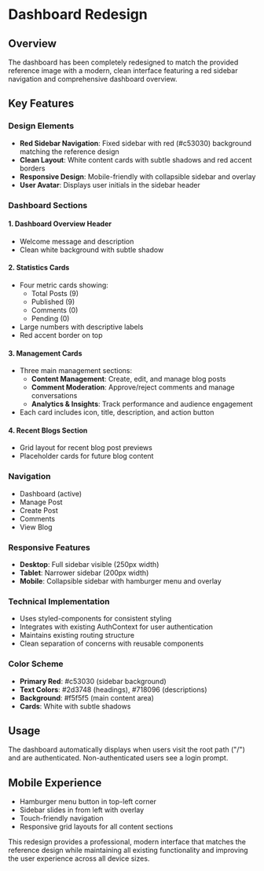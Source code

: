 # Dashboard Redesign

## Overview
The dashboard has been completely redesigned to match the provided reference image with a modern, clean interface featuring a red sidebar navigation and comprehensive dashboard overview.

## Key Features

### Design Elements
- **Red Sidebar Navigation**: Fixed sidebar with red (#c53030) background matching the reference design
- **Clean Layout**: White content cards with subtle shadows and red accent borders
- **Responsive Design**: Mobile-friendly with collapsible sidebar and overlay
- **User Avatar**: Displays user initials in the sidebar header

### Dashboard Sections

#### 1. Dashboard Overview Header
- Welcome message and description
- Clean white background with subtle shadow

#### 2. Statistics Cards
- Four metric cards showing:
  - Total Posts (9)
  - Published (9) 
  - Comments (0)
  - Pending (0)
- Large numbers with descriptive labels
- Red accent border on top

#### 3. Management Cards
- Three main management sections:
  - **Content Management**: Create, edit, and manage blog posts
  - **Comment Moderation**: Approve/reject comments and manage conversations
  - **Analytics & Insights**: Track performance and audience engagement
- Each card includes icon, title, description, and action button

#### 4. Recent Blogs Section
- Grid layout for recent blog post previews
- Placeholder cards for future blog content

### Navigation
- Dashboard (active)
- Manage Post
- Create Post
- Comments
- View Blog

### Responsive Features
- **Desktop**: Full sidebar visible (250px width)
- **Tablet**: Narrower sidebar (200px width)
- **Mobile**: Collapsible sidebar with hamburger menu and overlay

### Technical Implementation
- Uses styled-components for consistent styling
- Integrates with existing AuthContext for user authentication
- Maintains existing routing structure
- Clean separation of concerns with reusable components

### Color Scheme
- **Primary Red**: #c53030 (sidebar background)
- **Text Colors**: #2d3748 (headings), #718096 (descriptions)
- **Background**: #f5f5f5 (main content area)
- **Cards**: White with subtle shadows

## Usage
The dashboard automatically displays when users visit the root path ("/") and are authenticated. Non-authenticated users see a login prompt.

## Mobile Experience
- Hamburger menu button in top-left corner
- Sidebar slides in from left with overlay
- Touch-friendly navigation
- Responsive grid layouts for all content sections

This redesign provides a professional, modern interface that matches the reference design while maintaining all existing functionality and improving the user experience across all device sizes.